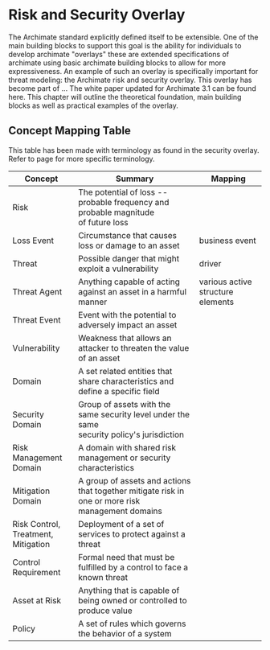 # Risk and Security Overlay

The Archimate standard explicitly defined itself to be extensible.
One of the main building blocks to support this goal is the ability for individuals to develop archimate "overlays" these are extended specifications of archimate using basic archimate building blocks to allow for more expressiveness.
An example of such an overlay is specifically important for threat modeling: the Archimate risk and security overlay.
This overlay has become part of ...
The white paper updated for Archimate 3.1 can be found here. This chapter will outline the theoretical foundation, main building blocks as well as practical examples of the overlay.

## Concept Mapping Table
This table has been made with terminology as found in the security overlay.
Refer to page for more specific terminology.

| Concept | Summary | Mapping |
| --- | --- | --- |
| Risk | The potential of loss -- probable frequency and probable magnitude<br/> of future loss | |
| Loss Event | Circumstance that causes loss or damage to an asset | business event |
| Threat | Possible danger that might exploit a vulnerability | driver |
| Threat Agent | Anything capable of acting against an asset in a harmful manner | various active structure elements |
| Threat Event | Event with the potential to adversely impact an asset | |
| Vulnerability | Weakness that allows an attacker to threaten the value of an asset | |
| Domain | A set related entities that share characteristics and define a specific field | |
| Security Domain | Group of assets with the same security level under the same <br/> security policy's jurisdiction | |
| Risk Management <br/> Domain | A domain with shared risk management or security characteristics| |
| Mitigation Domain | A group of assets and actions that together mitigate risk in <br/>one or more risk management domains| |
| Risk Control, <br/> Treatment, Mitigation | Deployment of a set of services to protect against a threat | |
| Control Requirement | Formal need that must be fulfilled by a control to face a known threat| |
| Asset at Risk | Anything that is capable of being owned or controlled to produce value| |
| Policy | A set of rules which governs the behavior of a system | |

